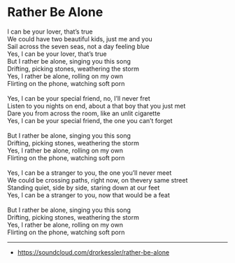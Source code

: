 # Rather Be Alone

I can be your lover, that’s true\
We could have two beautiful kids, just me and you\
Sail across the seven seas, not a day feeling blue\
Yes, I can be your lover, that’s true
\
But I rather be alone, singing you this song\
Drifting, picking stones, weathering the storm\
Yes, I rather be alone, rolling on my own\
Flirting on the phone, watching soft porn\
\
Yes, I can be your special friend, no, I’ll never fret\
Listen to you nights on end, about a that boy that you just met\
Dare you from across the room, like an unlit cigarette\
Yes, I can be your special friend, the one you can’t forget\
\
But I rather be alone, singing you this song\
Drifting, picking stones, weathering the storm\
Yes, I rather be alone, rolling on my own\
Flirting on the phone, watching soft porn\
\
Yes, I can be a stranger to you, the one you’ll never meet\
We could be crossing paths, right now, on thevery same street\
Standing quiet, side by side, staring down at our feet\
Yes, I can be a stranger to you, now that would be a feat\
\
But I rather be alone, singing you this song\
Drifting, picking stones, weathering the storm\
Yes, I rather be alone, rolling on my own\
Flirting on the phone, watching soft porn

---
- https://soundcloud.com/drorkessler/rather-be-alone
